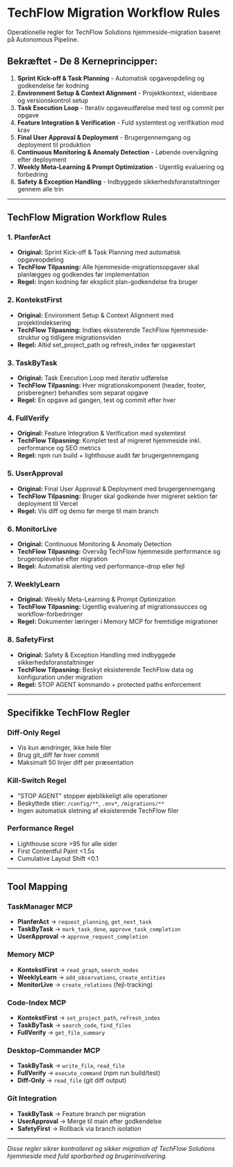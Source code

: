 # TechFlow Migration Workflow Rules

Operationelle regler for TechFlow Solutions hjemmeside-migration baseret på Autonomous Pipeline.

## Bekræftet - De 8 Kerneprincipper:

1. **Sprint Kick-off & Task Planning** - Automatisk opgaveopdeling og godkendelse før kodning
2. **Environment Setup & Context Alignment** - Projektkontext, videnbase og versionskontrol setup
3. **Task Execution Loop** - Iterativ opgaveudførelse med test og commit per opgave
4. **Feature Integration & Verification** - Fuld systemtest og verifikation mod krav
5. **Final User Approval & Deployment** - Brugergennemgang og deployment til produktion
6. **Continuous Monitoring & Anomaly Detection** - Løbende overvågning efter deployment
7. **Weekly Meta-Learning & Prompt Optimization** - Ugentlig evaluering og forbedring
8. **Safety & Exception Handling** - Indbyggede sikkerhedsforanstaltninger gennem alle trin

---

## TechFlow Migration Workflow Rules

### 1. PlanførAct
- **Original:** Sprint Kick-off & Task Planning med automatisk opgaveopdeling
- **TechFlow Tilpasning:** Alle hjemmeside-migrationsopgaver skal planlægges og godkendes før implementation
- **Regel:** Ingen kodning før eksplicit plan-godkendelse fra bruger

### 2. KontekstFirst
- **Original:** Environment Setup & Context Alignment med projektindeksering
- **TechFlow Tilpasning:** Indlæs eksisterende TechFlow hjemmeside-struktur og tidligere migrationsviden
- **Regel:** Altid set_project_path og refresh_index før opgavestart

### 3. TaskByTask
- **Original:** Task Execution Loop med iterativ udførelse
- **TechFlow Tilpasning:** Hver migrationskomponent (header, footer, prisberegner) behandles som separat opgave
- **Regel:** En opgave ad gangen, test og commit efter hver

### 4. FullVerify
- **Original:** Feature Integration & Verification med systemtest
- **TechFlow Tilpasning:** Komplet test af migreret hjemmeside inkl. performance og SEO metrics
- **Regel:** npm run build + lighthouse audit før brugergennemgang

### 5. UserApproval
- **Original:** Final User Approval & Deployment med brugergennemgang
- **TechFlow Tilpasning:** Bruger skal godkende hver migreret sektion før deployment til Vercel
- **Regel:** Vis diff og demo før merge til main branch

### 6. MonitorLive
- **Original:** Continuous Monitoring & Anomaly Detection
- **TechFlow Tilpasning:** Overvåg TechFlow hjemmeside performance og brugeroplevelse efter migration
- **Regel:** Automatisk alerting ved performance-drop eller fejl

### 7. WeeklyLearn
- **Original:** Weekly Meta-Learning & Prompt Optimization
- **TechFlow Tilpasning:** Ugentlig evaluering af migrationssucces og workflow-forbedringer
- **Regel:** Dokumenter læringer i Memory MCP for fremtidige migrationer

### 8. SafetyFirst
- **Original:** Safety & Exception Handling med indbyggede sikkerhedsforanstaltninger
- **TechFlow Tilpasning:** Beskyt eksisterende TechFlow data og konfiguration under migration
- **Regel:** STOP AGENT kommando + protected paths enforcement

---

## Specifikke TechFlow Regler

### Diff-Only Regel
- Vis kun ændringer, ikke hele filer
- Brug git_diff før hver commit
- Maksimalt 50 linjer diff per præsentation

### Kill-Switch Regel
- "STOP AGENT" stopper øjeblikkeligt alle operationer
- Beskyttede stier: `/config/**`, `.env*`, `/migrations/**`
- Ingen automatisk sletning af eksisterende TechFlow filer

### Performance Regel
- Lighthouse score >95 for alle sider
- First Contentful Paint <1.5s
- Cumulative Layout Shift <0.1

---

## Tool Mapping

### TaskManager MCP
- **PlanførAct** → `request_planning`, `get_next_task`
- **TaskByTask** → `mark_task_done`, `approve_task_completion`
- **UserApproval** → `approve_request_completion`

### Memory MCP
- **KontekstFirst** → `read_graph`, `search_nodes`
- **WeeklyLearn** → `add_observations`, `create_entities`
- **MonitorLive** → `create_relations` (fejl-tracking)

### Code-Index MCP
- **KontekstFirst** → `set_project_path`, `refresh_index`
- **TaskByTask** → `search_code`, `find_files`
- **FullVerify** → `get_file_summary`

### Desktop-Commander MCP
- **TaskByTask** → `write_file`, `read_file`
- **FullVerify** → `execute_command` (npm run build/test)
- **Diff-Only** → `read_file` (git diff output)

### Git Integration
- **TaskByTask** → Feature branch per migration
- **UserApproval** → Merge til main efter godkendelse
- **SafetyFirst** → Rollback via branch isolation

---

*Disse regler sikrer kontrolleret og sikker migration af TechFlow Solutions hjemmeside med fuld sporbarhed og brugerinvolvering.*